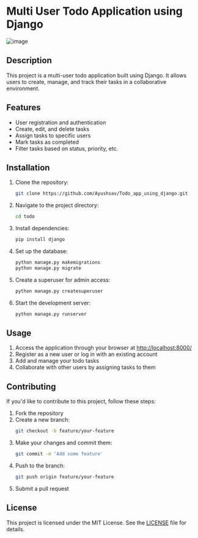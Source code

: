 # Multi User Todo Application using Django
![image](https://github.com/user-attachments/assets/dd914a0e-c9d5-4d90-aa0f-e86b0b451929)


## Description
This project is a multi-user todo application built using Django. It allows users to create, manage, and track their tasks in a collaborative environment.

## Features
- User registration and authentication
- Create, edit, and delete tasks
- Assign tasks to specific users
- Mark tasks as completed
- Filter tasks based on status, priority, etc.

## Installation

1. Clone the repository:
   ```sh
   git clone https://github.com/Ayushsav/Todo_app_using_django.git
   ```
2. Navigate to the project directory:
   ```sh
   cd todo
   ```
3. Install dependencies:
   ```sh
   pip install django
   ```
4. Set up the database:
   ```sh
   python manage.py makemigrations
   python manage.py migrate
   ```
5. Create a superuser for admin access:
   ```sh
   python manage.py createsuperuser
   ```
6. Start the development server:
   ```sh
   python manage.py runserver
   ```

## Usage
1. Access the application through your browser at [http://localhost:8000/](http://localhost:8000/)
2. Register as a new user or log in with an existing account
3. Add and manage your todo tasks
4. Collaborate with other users by assigning tasks to them

## Contributing
If you'd like to contribute to this project, follow these steps:

1. Fork the repository
2. Create a new branch:
   ```sh
   git checkout -b feature/your-feature
   ```
3. Make your changes and commit them:
   ```sh
   git commit -m 'Add some feature'
   ```
4. Push to the branch:
   ```sh
   git push origin feature/your-feature
   ```
5. Submit a pull request

## License
This project is licensed under the MIT License. See the [LICENSE](LICENSE) file for details.
